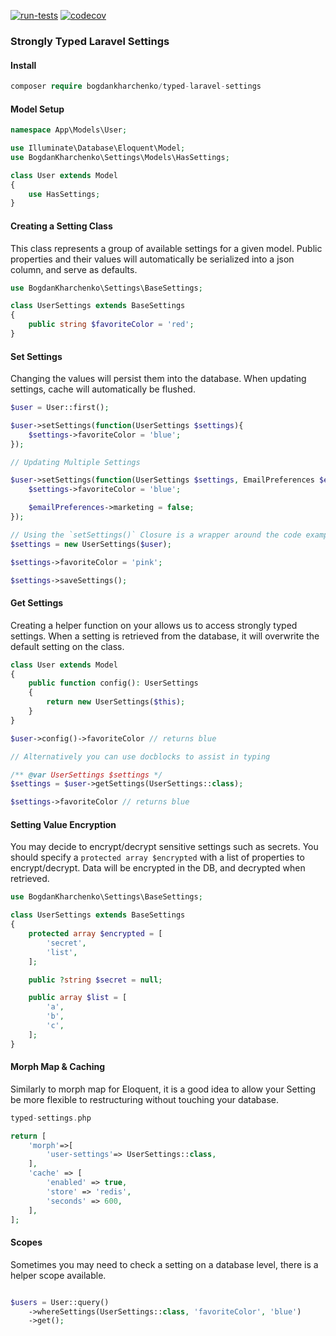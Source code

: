 [![run-tests](https://github.com/bogdankharchenko/typed-laravel-settings/actions/workflows/run-tests.yml/badge.svg?branch=main)](https://github.com/bogdankharchenko/typed-laravel-settings/actions/workflows/run-tests.yml)
[![codecov](https://codecov.io/gh/bogdankharchenko/typed-laravel-settings/branch/main/graph/badge.svg?token=8OSEIM0L18)](https://codecov.io/gh/bogdankharchenko/typed-laravel-settings)

### Strongly Typed Laravel Settings

#### Install

```php
composer require bogdankharchenko/typed-laravel-settings
```

#### Model Setup

```php
namespace App\Models\User;

use Illuminate\Database\Eloquent\Model;
use BogdanKharchenko\Settings\Models\HasSettings;

class User extends Model
{
    use HasSettings;    
}
```

#### Creating a Setting Class

This class represents a group of available settings for a given model.
Public properties and their values will automatically be serialized into a json column, and serve as defaults.

```php
use BogdanKharchenko\Settings\BaseSettings;

class UserSettings extends BaseSettings
{
    public string $favoriteColor = 'red';
}
```

#### Set Settings

Changing the values will persist them into the database. When updating settings, cache will automatically be flushed.

```php
$user = User::first();

$user->setSettings(function(UserSettings $settings){
    $settings->favoriteColor = 'blue';
});

// Updating Multiple Settings

$user->setSettings(function(UserSettings $settings, EmailPreferences $emailPreferences){
    $settings->favoriteColor = 'blue';

    $emailPreferences->marketing = false;
});

// Using the `setSettings()` Closure is a wrapper around the code example below.
$settings = new UserSettings($user);

$settings->favoriteColor = 'pink';

$settings->saveSettings();


```

#### Get Settings

Creating a helper function on your allows us to access strongly typed settings.
When a setting is retrieved from the database, it will overwrite the default setting on the class.


```php
class User extends Model 
{
    public function config(): UserSettings
    {
        return new UserSettings($this);      
    }
}

$user->config()->favoriteColor // returns blue

// Alternatively you can use docblocks to assist in typing

/** @var UserSettings $settings */
$settings = $user->getSettings(UserSettings::class);

$settings->favoriteColor // returns blue

```

#### Setting Value Encryption
You may decide to encrypt/decrypt sensitive settings such as secrets.   You should specify a `protected array $encrypted` with a list of properties to encrypt/decrypt. Data will be encrypted in the DB, and decrypted when retrieved.
```php
use BogdanKharchenko\Settings\BaseSettings;

class UserSettings extends BaseSettings
{
    protected array $encrypted = [
        'secret',
        'list',
    ];

    public ?string $secret = null;

    public array $list = [
        'a',
        'b',
        'c',
    ];
}
```

#### Morph Map & Caching
Similarly to morph map for Eloquent, it is a good idea to allow your Setting be more flexible to restructuring without touching your database.
```php
typed-settings.php

return [
    'morph'=>[
        'user-settings'=> UserSettings::class,
    ],
    'cache' => [
        'enabled' => true,
        'store' => 'redis',
        'seconds' => 600,
    ],
];
```

#### Scopes

Sometimes you may need to check a setting on a database level, there is a helper scope available.

```php

$users = User::query()
    ->whereSettings(UserSettings::class, 'favoriteColor', 'blue')
    ->get();
```
